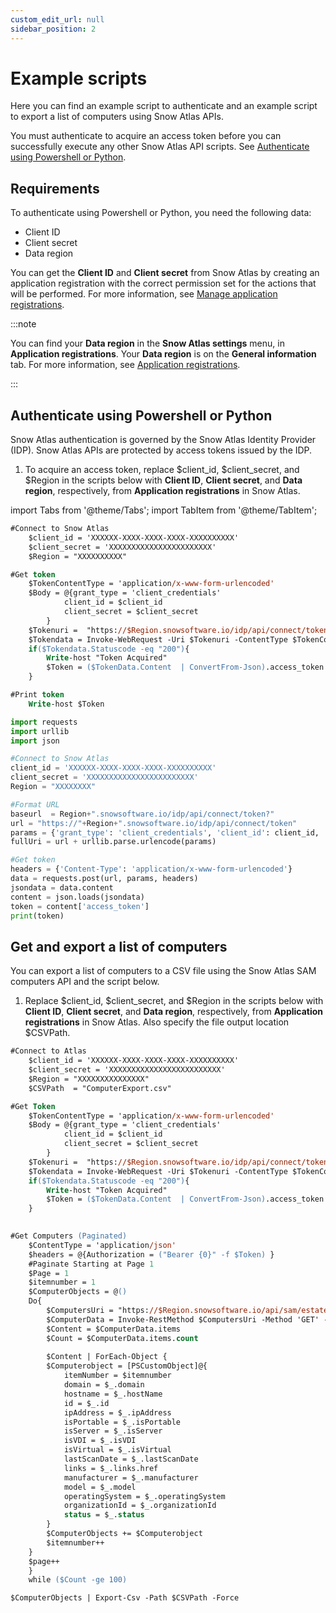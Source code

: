 ```yaml
---
custom_edit_url: null
sidebar_position: 2
---
```


# Example scripts
Here you can find an example script to authenticate and an example script to export a list of computers using Snow Atlas APIs.

You must authenticate to acquire an access token before you can successfully execute any other Snow Atlas API scripts. See [Authenticate using Powershell or Python](https://snowsoftwareglobal.github.io/snow-atlas-api/example-scripts#authenticate-using-powershell-or-python).

## Requirements

To authenticate using Powershell or Python, you need the following data:
* Client ID
* Client secret
* Data region

You can get the **Client ID** and **Client secret** from Snow Atlas by creating an application registration with the correct permission set for the actions that will be performed. For more information, see [Manage application registrations](https://docs.snowsoftware.com/snow-atlas/en/UUID-e22cf316-49f3-8733-f79b-7df561256a2d.html).

:::note

You can find your **Data region** in the **Snow Atlas settings** menu, in **Application registrations**. Your **Data region** is on the **General information** tab. For more information, see [Application registrations](https://docs.snowsoftware.com/snow-atlas/en/UUID-6ff2fc00-4eef-a348-70ad-15ca17fc603c.html).

:::

## Authenticate using Powershell or Python

Snow Atlas authentication is governed by the Snow Atlas Identity Provider (IDP). Snow Atlas APIs are protected by access tokens issued by the IDP.

1. To acquire an access token, replace $client_id, $client_secret, and $Region in the scripts below with **Client ID**, **Client secret**, and **Data region**, respectively, from **Application registrations** in Snow Atlas.

import Tabs from '@theme/Tabs';
import TabItem from '@theme/TabItem';

<Tabs>
<TabItem value="ps" label="PowerShell">

```ps
#Connect to Snow Atlas
    $client_id = 'XXXXXX-XXXX-XXXX-XXXX-XXXXXXXXXX'
    $client_secret = 'XXXXXXXXXXXXXXXXXXXXXXX' 
    $Region = "XXXXXXXXXX"

#Get token
    $TokenContentType = 'application/x-www-form-urlencoded' 
    $Body = @{grant_type = 'client_credentials'
            client_id = $client_id 
            client_secret = $client_secret
        } 
    $Tokenuri =  "https://$Region.snowsoftware.io/idp/api/connect/token"
    $Tokendata = Invoke-WebRequest -Uri $Tokenuri -ContentType $TokenContentType -Method Post -Body $body
    if($Tokendata.Statuscode -eq "200"){
        Write-host "Token Acquired"
        $Token = ($TokenData.Content  | ConvertFrom-Json).access_token
    }

#Print token
    Write-host $Token    
```

</TabItem>
<TabItem value="py" label="Python">

```py
import requests
import urllib
import json

#Connect to Snow Atlas
client_id = 'XXXXXX-XXXX-XXXX-XXXX-XXXXXXXXXX'
client_secret = 'XXXXXXXXXXXXXXXXXXXXXXXX' 
Region = "XXXXXXXX"

#Format URL
baseurl  = Region+".snowsoftware.io/idp/api/connect/token?"
url = "https://"+Region+".snowsoftware.io/idp/api/connect/token"
params = {'grant_type': 'client_credentials', 'client_id': client_id, 'client_secret': client_secret}
fullUri = url + urllib.parse.urlencode(params)

#Get token
headers = {'Content-Type': 'application/x-www-form-urlencoded'}
data = requests.post(url, params, headers)
jsondata = data.content
content = json.loads(jsondata)
token = content['access_token']
print(token)
```

</TabItem>
</Tabs>

## Get and export a list of computers
You can export a list of computers to a CSV file using the Snow Atlas SAM computers API and the script below.

1. Replace $client_id, $client_secret, and $Region in the scripts below with **Client ID**, **Client secret**, and **Data region**, respectively, from **Application registrations** in Snow Atlas. Also specify the file output location $CSVPath.

<Tabs>
<TabItem value="ps" label="PowerShell">

```ps
#Connect to Atlas
    $client_id = 'XXXXXX-XXXX-XXXX-XXXX-XXXXXXXXXX'
    $client_secret = 'XXXXXXXXXXXXXXXXXXXXXXXXX' 
    $Region = "XXXXXXXXXXXXXXX"
    $CSVPath  = "ComputerExport.csv"

#Get Token
    $TokenContentType = 'application/x-www-form-urlencoded' 
    $Body = @{grant_type = 'client_credentials'
            client_id = $client_id 
            client_secret = $client_secret
        } 
    $Tokenuri =  "https://$Region.snowsoftware.io/idp/api/connect/token"
    $Tokendata = Invoke-WebRequest -Uri $Tokenuri -ContentType $TokenContentType -Method Post -Body $body
    if($Tokendata.Statuscode -eq "200"){
        Write-host "Token Acquired"
        $Token = ($TokenData.Content  | ConvertFrom-Json).access_token
    }

    
#Get Computers (Paginated)
    $ContentType = 'application/json' 
    $headers = @{Authorization = ("Bearer {0}" -f $Token) } 
    #Paginate Starting at Page 1
    $Page = 1
    $itemnumber = 1
    $ComputerObjects = @()
    Do{
        $ComputersUri = "https://$Region.snowsoftware.io/api/sam/estate/v1/computers?page_size=100&page_number=$page"
        $ComputerData = Invoke-RestMethod $ComputersUri -Method 'GET' -Headers $headers -ContentType $ContentType
        $Content = $ComputerData.items
        $Count = $ComputerData.items.count 
    
        $Content | ForEach-Object {           
        $Computerobject = [PSCustomObject]@{ 
            itemNumber = $itemnumber
            domain = $_.domain
            hostname = $_.hostName
            id = $_.id
            ipAddress = $_.ipAddress
            isPortable = $_.isPortable
            isServer = $_.isServer
            isVDI = $_.isVDI
            isVirtual = $_.isVirtual
            lastScanDate = $_.lastScanDate
            links = $_.links.href
            manufacturer = $_.manufacturer
            model = $_.model
            operatingSystem = $_.operatingSystem
            organizationId = $_.organizationId
            status = $_.status
        }
        $ComputerObjects += $Computerobject
        $itemnumber++
    }
    $page++ 
    }  
    while ($Count -ge 100) 

$ComputerObjects | Export-Csv -Path $CSVPath -Force
```

</TabItem>
</Tabs>
